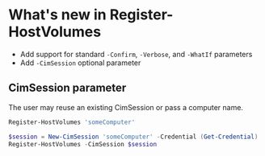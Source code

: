 # What's new in Register-HostVolumes

- Add  support for standard `-Confirm`, `-Verbose`, and `-WhatIf` parameters
- Add `-CimSession` optional parameter

## CimSession parameter

The user may reuse an existing CimSession or pass a computer name.

```powershell
Register-HostVolumes 'someComputer'
```

```powershell
$session = New-CimSession 'someComputer' -Credential (Get-Credential)
Register-HostVolumes -CimSession $session
```
